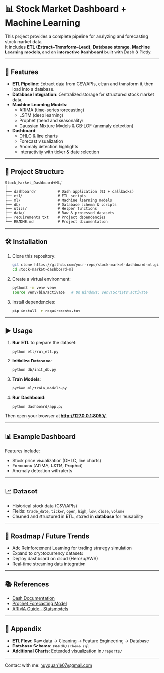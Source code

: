 # 📊 Stock Market Dashboard + Machine Learning

This project provides a complete pipeline for analyzing and forecasting stock market data.  
It includes **ETL (Extract–Transform–Load)**, **Database storage**, **Machine Learning models**, and an **interactive Dashboard** built with Dash & Plotly.

---

## 🚀 Features
- **ETL Pipeline**: Extract data from CSV/APIs, clean and transform it, then load into a database.
- **Database Integration**: Centralized storage for structured stock market data.
- **Machine Learning Models**:
  - ARIMA (time-series forecasting)
  - LSTM (deep learning)
  - Prophet (trend and seasonality)
  - Gaussian Mixture Models & GB-LOF (anomaly detection)
- **Dashboard**:
  - OHLC & line charts
  - Forecast visualization
  - Anomaly detection highlights
  - Interactivity with ticker & date selection

---

## 📂 Project Structure
```
Stock_Market_Dashboard+ML/
│
├── dashboard/          # Dash application (UI + callbacks)
├── etl/                # ETL scripts
├── ml/                 # Machine learning models
├── db/                 # Database schema & scripts
├── utils/              # Helper functions
├── data/               # Raw & processed datasets
├── requirements.txt    # Project dependencies
└── README.md           # Project documentation
```

---

## 🛠️ Installation

1. Clone this repository:
   ```bash
   git clone https://github.com/your-repo/stock-market-dashboard-ml.git
   cd stock-market-dashboard-ml
   ```

2. Create a virtual environment:
   ```bash
   python3 -m venv venv
   source venv/bin/activate   # On Windows: venv\Scripts\activate
   ```

3. Install dependencies:
   ```bash
   pip install -r requirements.txt
   ```

---

## ▶️ Usage

1. **Run ETL** to prepare the dataset:
   ```bash
   python etl/run_etl.py
   ```

2. **Initialize Database**:
   ```bash
   python db/init_db.py
   ```

3. **Train Models**:
   ```bash
   python ml/train_models.py
   ```

4. **Run Dashboard**:
   ```bash
   python dashboard/app.py
   ```

Then open your browser at **http://127.0.0.1:8050/**.

---

## 📊 Example Dashboard
Features include:
- Stock price visualization (OHLC, line charts)
- Forecasts (ARIMA, LSTM, Prophet)
- Anomaly detection with alerts

---

## 📈 Dataset
- Historical stock data (CSV/APIs)
- Fields: `trade_date`, `ticker`, `open`, `high`, `low`, `close`, `volume`
- Cleaned and structured in **ETL**, stored in **database** for reusability

---

## 📌 Roadmap / Future Trends
- Add Reinforcement Learning for trading strategy simulation
- Expand to cryptocurrency datasets
- Deploy dashboard on cloud (Heroku/AWS)
- Real-time streaming data integration

---

## 📚 References
- [Dash Documentation](https://dash.plotly.com/)  
- [Prophet Forecasting Model](https://facebook.github.io/prophet/)  
- [ARIMA Guide - Statsmodels](https://www.statsmodels.org/stable/tsa.html)  

---

## 📎 Appendix
- **ETL Flow**: Raw data → Cleaning → Feature Engineering → Database  
- **Database Schema**: see `db/schema.sql`  
- **Additional Charts**: Extended visualization in `/reports/`

---
Contact with me: huyquan1607@gmail.com
